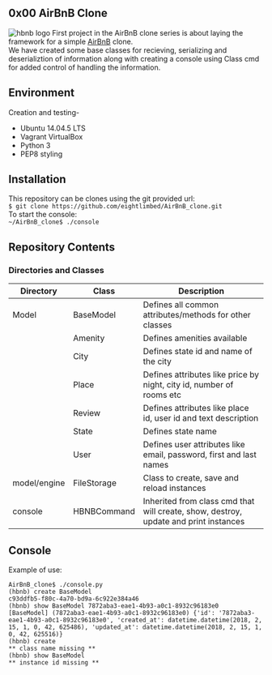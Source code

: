 ## 0x00 AirBnB Clone
![hbnb logo](https://s3.amazonaws.com/intranet-projects-files/holbertonschool-higher-level_programming+/263/HBTN-hbnb-Final.png)
First project in the AirBnB clone series is about laying the framework for a simple [AirBnB](http://airbnb.com/) clone.\
We have created some base classes for recieving, serializing and deserializtion of information along with creating a console using Class cmd for added control of handling the information.

## Environment
Creation and testing-
* Ubuntu 14.04.5 LTS
* Vagrant VirtualBox
* Python 3
* PEP8 styling

## Installation
This repository can be clones using the git provided url:\
``` $ git clone https://github.com/eightlimbed/AirBnB_clone.git ```\
To start the console:\
``` ~/AirBnB_clone$ ./console ```

## Repository Contents
### Directories and Classes
| Directory   | Class         | Description                                                                         |
|-------------|---------------|-------------------------------------------------------------------------------------|
| Model       | BaseModel     | Defines all common attributes/methods for other classes                             |
|             | Amenity       | Defines amenities available                                                         |
|             | City          | Defines state id and name of the city                                               |
|             | Place         | Defines attributes like price by night, city id, number of rooms etc                |
|             | Review        | Defines attributes like place id, user id and text description                      |
|             | State         | Defines state name                                                                  |
|             | User          | Defines user attributes like email, password, first and last names                  |
| model/engine| FileStorage   | Class to create, save and reload instances                                          |
| console     | HBNBCommand   | Inherited from class cmd that will create, show, destroy, update and print instances|

## Console
Example of use:
```
AirBnB_clone$ ./console.py
(hbnb) create BaseModel
c93ddfb5-f80c-4a70-bd9a-6c922e384a46
(hbnb) show BaseModel 7872aba3-eae1-4b93-a0c1-8932c96183e0
[BaseModel] (7872aba3-eae1-4b93-a0c1-8932c96183e0) {'id': '7872aba3-eae1-4b93-a0c1-8932c96183e0', 'created_at': datetime.datetime(2018, 2, 15, 1, 0, 42, 625486), 'updated_at': datetime.datetime(2018, 2, 15, 1, 0, 42, 625516)}
(hbnb) create
** class name missing **
(hbnb) show BaseModel
** instance id missing **

```